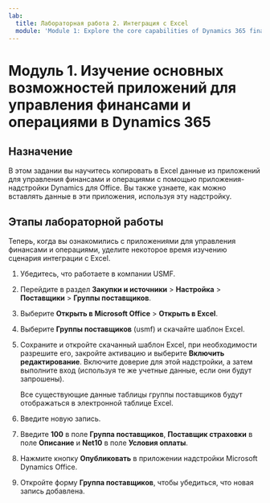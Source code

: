 ```yaml
---
lab:
  title: Лабораторная работа 2. Интеграция с Excel
  module: 'Module 1: Explore the core capabilities of Dynamics 365 finance and operations apps'
---
```


# <a name="module-1-explore-the-core-capabilities-of-dynamics-365-finance-and-operations-apps"></a>Модуль 1. Изучение основных возможностей приложений для управления финансами и операциями в Dynamics 365

## <a name="objective"></a>Назначение

В этом задании вы научитесь копировать в Excel данные из приложений для управления финансами и операциями с помощью приложения-надстройки Dynamics для Office. Вы также узнаете, как можно вставлять данные в эти приложения, используя эту надстройку.

## <a name="lab-steps"></a>Этапы лабораторной работы

Теперь, когда вы ознакомились с приложениями для управления финансами и операциями, уделите некоторое время изучению сценария интеграции с Excel.

1. Убедитесь, что работаете в компании USMF. 

2. Перейдите в раздел **Закупки и источники** > **Настройка** > **Поставщики** > **Группы поставщиков**.

3. Выберите **Открыть в Microsoft Office** > **Открыть в Excel**.

4. Выберите **Группы поставщиков** (usmf) и скачайте шаблон Excel.

5. Сохраните и откройте скачанный шаблон Excel, при необходимости разрешите его, закройте активацию и выберите **Включить редактирование**. Включите доверие для этой надстройки, а затем выполните вход (используя те же учетные данные, если они будут запрошены).

    Все существующие данные таблицы группы поставщиков будут отображаться в электронной таблице Excel.

6.  Введите новую запись.

7. Введите **100** в поле **Группа поставщиков**, **Поставщик страховки** в поле **Описание** и **Net10** в поле **Условия оплаты**.

8. Нажмите кнопку **Опубликовать** в приложении надстройки Microsoft Dynamics Office.

9. Откройте форму **Группа поставщиков**, чтобы убедиться, что новая запись добавлена.

